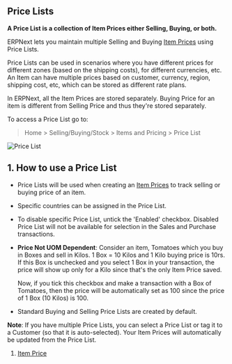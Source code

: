 ## Price Lists

**A Price List is a collection of Item Prices either Selling, Buying, or both.**

ERPNext lets you maintain multiple Selling and Buying [Item Prices](https://docs.erpnext.com/docs/v13/user/manual/en/stock/item-price) using Price Lists.

Price Lists can be used in scenarios where you have different prices for different zones (based on the shipping costs), for different currencies, etc. An Item can have multiple prices based on customer, currency, region, shipping cost, etc, which can be stored as different rate plans.

In ERPNext, all the Item Prices are stored separately. Buying Price for an item is different from Selling Price and thus they're stored separately.

To access a Price List go to:

> Home > Selling/Buying/Stock > Items and Pricing > Price List

![Price List](https://docs.erpnext.com/files/price-list.png)

## 1\. How to use a Price List

*   Price Lists will be used when creating an [Item Prices](https://docs.erpnext.com/docs/v13/user/manual/en/stock/item-price) to track selling or buying price of an item.
    
*   Specific countries can be assigned in the Price List.
    
*   To disable specific Price List, untick the 'Enabled' checkbox. Disabled Price List will not be available for selection in the Sales and Purchase transactions.
    
*   **Price Not UOM Dependent**: Consider an item, Tomatoes which you buy in Boxes and sell in Kilos. 1 Box = 10 Kilos and 1 Kilo buying price is 10rs. If this Box is unchecked and you select 1 Box in your transaction, the price will show up only for a Kilo since that's the only Item Price saved.
    
    Now, if you tick this checkbox and make a transaction with a Box of Tomatoes, then the price will be automatically set as 100 since the price of 1 Box (10 Kilos) is 100.
    
*   Standard Buying and Selling Price Lists are created by default.
    

**Note**: If you have multiple Price Lists, you can select a Price List or tag it to a Customer (so that it is auto-selected). Your Item Prices will automatically be updated from the Price List.

1.  [Item Price](https://docs.erpnext.com/docs/v13/user/manual/en/stock/item-price)